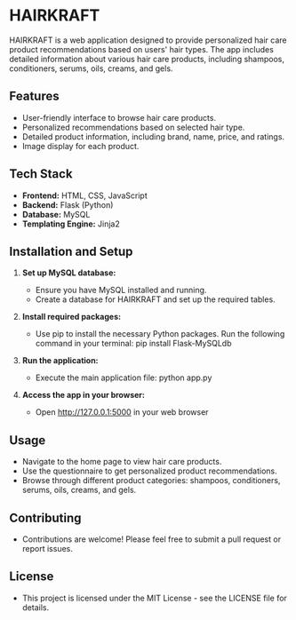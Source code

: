 # HAIRKRAFT

HAIRKRAFT is a web application designed to provide personalized hair care product recommendations based on users' hair types. The app includes detailed information about various hair care products, including shampoos, conditioners, serums, oils, creams, and gels.

## Features

- User-friendly interface to browse hair care products.
- Personalized recommendations based on selected hair type.
- Detailed product information, including brand, name, price, and ratings.
- Image display for each product.

## Tech Stack

- **Frontend:** HTML, CSS, JavaScript
- **Backend:** Flask (Python)
- **Database:** MySQL
- **Templating Engine:** Jinja2

## Installation and Setup

1. **Set up MySQL database:**
   - Ensure you have MySQL installed and running.
   - Create a database for HAIRKRAFT and set up the required tables.

2. **Install required packages:**
   - Use pip to install the necessary Python packages. Run the following command in your terminal:
   pip install Flask-MySQLdb

3. **Run the application:**
   - Execute the main application file:
   python app.py
4. **Access the app in your browser:**
   - Open http://127.0.0.1:5000 in your web browser
     
## Usage

   - Navigate to the home page to view hair care products.
   - Use the questionnaire to get personalized product recommendations.
   - Browse through different product categories: shampoos, conditioners, serums, oils, creams, and gels.

## Contributing

   - Contributions are welcome! Please feel free to submit a pull request or report issues.
     
## License

   - This project is licensed under the MIT License - see the LICENSE file for details.
     

